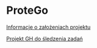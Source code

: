 # ProteGo

[Informacje o założeniach projektu](https://github.com/ProteGO-app/specs)

[Projekt GH do śledzenia zadań](https://github.com/orgs/ProteGO-app/projects/1)